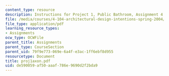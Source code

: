 ```yaml
---
content_type: resource
description: Instructions for Project 1, Public Bathroom, Assignment 4.
file: /media/courses/4-104-architectural-design-intentions-spring-2004/de590059af50aaaf786e9690d2f2bda9_proj1axon.pdf
file_type: application/pdf
learning_resource_types:
- Assignments
ocw_type: OCWFile
parent_title: Assignments
parent_type: CourseSection
parent_uid: 79f9e773-069e-6a4f-e3ac-1ff6ebf8d955
resourcetype: Document
title: proj1axon.pdf
uid: de590059-af50-aaaf-786e-9690d2f2bda9
---
```

